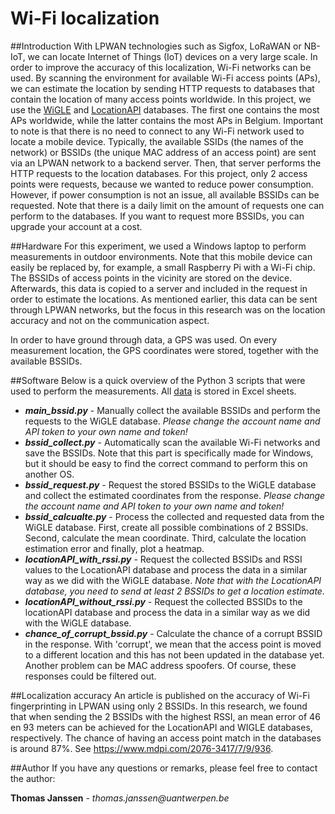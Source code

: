 # Wi-Fi localization

##Introduction
With LPWAN technologies such as Sigfox, LoRaWAN or NB-IoT, we can locate Internet of Things (IoT) devices on a very 
large scale. In order to improve the accuracy of this localization, Wi-Fi networks can be used. By scanning the environment
for available Wi-Fi access points (APs), we can estimate the location by sending HTTP requests to databases that contain
the location of many access points worldwide. In this project, we use the [WiGLE](https://wigle.net/) and [LocationAPI](http://locationapi.org/) databases.
The first one contains the most APs worldwide, while the latter contains the most APs in Belgium. Important to note is 
that there is no need to connect to any Wi-Fi network used to locate a mobile device. Typically, the available SSIDs 
(the names of the network) or BSSIDs (the unique MAC address of an access point) are sent via an LPWAN network to a 
backend server. Then, that server performs the HTTP requests to the location databases. For this project, only 2 access
points were requests, because we wanted to reduce power consumption. However, if power consumption is not an issue, all
available BSSIDs can be requested. Note that there is a daily limit on the amount of requests one can perform to the
databases. If you want to request more BSSIDs, you can upgrade your account at a cost.


##Hardware
For this experiment, we used a Windows laptop to perform measurements in outdoor environments. Note that this mobile device
can easily be replaced by, for example, a small Raspberry Pi with a Wi-Fi chip. The BSSIDs of access points in the vicinity
are stored on the device. Afterwards, this data is copied to a server and included in the request in order to estimate the locations.
As mentioned earlier, this data can be sent through LPWAN networks, but the focus in this research was on the location accuracy
and not on the communication aspect. 

In order to have ground through data, a GPS was used. On every measurement location, the GPS coordinates were stored,
together with the available BSSIDs.

##Software
Below is a quick overview of the Python 3 scripts that were used to perform the measurements. All [data](data) is stored in Excel sheets.
* **_main_bssid.py_** - Manually collect the available BSSIDs and perform the requests to the WiGLE database. _Please change the account name and API token to your own name and token!_
* **_bssid_collect.py_** - Automatically scan the available Wi-Fi networks and save the BSSIDs. Note that this part is specifically made for Windows, but it should be easy to find the correct command to perform this on another OS.
* **_bssid_request.py_** - Request the stored BSSIDs to the WiGLE database and collect the estimated coordinates from the response. _Please change the account name and API token to your own name and token!_
* **_bssid_calcualte.py_** - Process the collected and requested data from the WiGLE database. First, create all possible combinations of 2 BSSIDs. Second, calculate the mean coordinate. Third, calculate the location estimation error and finally, plot a heatmap.
* **_locationAPI_with_rssi.py_** - Request the collected BSSIDs and RSSI values to the LocationAPI database and process the data in a similar way as we did with the WiGLE database. _Note that with the LocationAPI database, you need to send at least 2 BSSIDs to get a location estimate._
* **_locationAPI_without_rssi.py_** - Request the collected BSSIDs to the locationAPI database and process the data in a similar way as we did with the WiGLE database.
* **_chance_of_corrupt_bssid.py_** - Calculate the chance of a corrupt BSSID in the response. With 'corrupt', we mean that the access point is moved to a different location and this has not been updated in the database yet. Another problem can be MAC address spoofers. Of course, these responses could be filtered out.

##Localization accuracy
An article is published on the accuracy of Wi-Fi fingerprinting in LPWAN using only 2 BSSIDs. In this research, we found that when sending the 2 BSSIDs with the highest RSSI, an mean error of 46 en 93 meters can be achieved for the LocationAPI and WIGLE databases, respectively. The chance of having an access point match in the databases is around 87%. See https://www.mdpi.com/2076-3417/7/9/936.

##Author
If you have any questions or remarks, please feel free to contact the author:

**Thomas Janssen** - _thomas.janssen@uantwerpen.be_